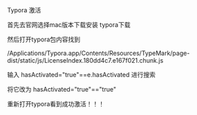 Typora 激活

首先去官网选择mac版本下载安装 typora下载

然后打开typora包内容找到

/Applications/Typora.app/Contents/Resources/TypeMark/page-dist/static/js/LicenseIndex.180dd4c7.e167f021.chunk.js

输入 hasActivated="true"==e.hasActivated 进行搜索

将它改为 hasActivated="true"=="true"

重新打开typora看到成功激活！！！

